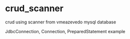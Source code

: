 # crud_scanner
crud using scanner from vmeazevedo
mysql database

JdbcConnection, Connection, PreparedStatement example
